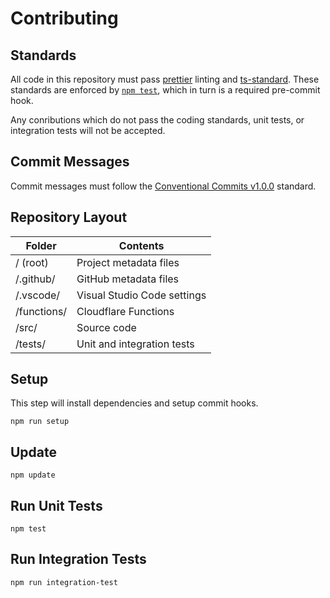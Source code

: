 # Contributing

## Standards

All code in this repository must pass [prettier](https://prettier.io/) linting and [ts-standard](https://github.com/standard/ts-standard). These standards are enforced by [`npm test`](#run-unit-tests), which in turn is a required pre-commit hook.

Any conributions which do not pass the coding standards, unit tests, or integration tests will not be accepted.

## Commit Messages

Commit messages must follow the [Conventional Commits v1.0.0](https://www.conventionalcommits.org/en/v1.0.0/) standard.

## Repository Layout

| Folder      | Contents                    |
| ----------- | --------------------------- |
| / (root)    | Project metadata files      |
| /.github/   | GitHub metadata files       |
| /.vscode/   | Visual Studio Code settings |
| /functions/ | Cloudflare Functions        |
| /src/       | Source code                 |
| /tests/     | Unit and integration tests  |

## Setup

This step will install dependencies and setup commit hooks.

```
npm run setup
```

## Update

```
npm update
```

## Run Unit Tests

```
npm test
```

## Run Integration Tests

```
npm run integration-test
```
